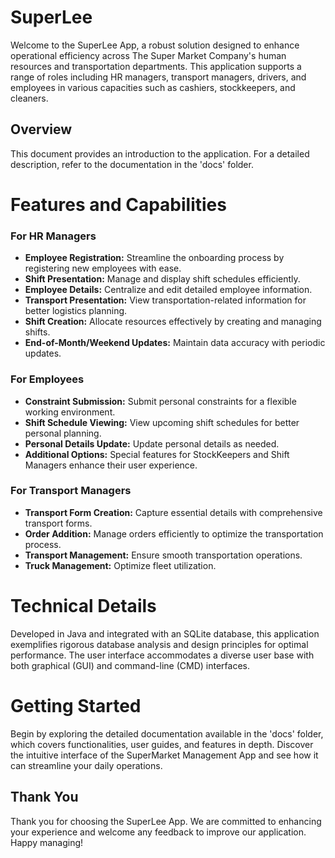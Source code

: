 # SuperLee

Welcome to the SuperLee App, a robust solution designed to enhance operational efficiency across The Super Market Company's human resources and transportation departments. This application supports a range of roles including HR managers, transport managers, drivers, and employees in various capacities such as cashiers, stockkeepers, and cleaners.

## Overview
This document provides an introduction to the application. For a detailed description, refer to the documentation in the 'docs' folder.

# Features and Capabilities

### For HR Managers
- **Employee Registration:** Streamline the onboarding process by registering new employees with ease.
- **Shift Presentation:** Manage and display shift schedules efficiently.
- **Employee Details:** Centralize and edit detailed employee information.
- **Transport Presentation:** View transportation-related information for better logistics planning.
- **Shift Creation:** Allocate resources effectively by creating and managing shifts.
- **End-of-Month/Weekend Updates:** Maintain data accuracy with periodic updates.

### For Employees
- **Constraint Submission:** Submit personal constraints for a flexible working environment.
- **Shift Schedule Viewing:** View upcoming shift schedules for better personal planning.
- **Personal Details Update:** Update personal details as needed.
- **Additional Options:** Special features for StockKeepers and Shift Managers enhance their user experience.

### For Transport Managers
- **Transport Form Creation:** Capture essential details with comprehensive transport forms.
- **Order Addition:** Manage orders efficiently to optimize the transportation process.
- **Transport Management:** Ensure smooth transportation operations.
- **Truck Management:** Optimize fleet utilization.

# Technical Details
Developed in Java and integrated with an SQLite database, this application exemplifies rigorous database analysis and design principles for optimal performance. The user interface accommodates a diverse user base with both graphical (GUI) and command-line (CMD) interfaces.

# Getting Started
Begin by exploring the detailed documentation available in the 'docs' folder, which covers functionalities, user guides, and features in depth. Discover the intuitive interface of the SuperMarket Management App and see how it can streamline your daily operations.

## Thank You
Thank you for choosing the SuperLee App. We are committed to enhancing your experience and welcome any feedback to improve our application. Happy managing!
